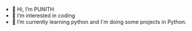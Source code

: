 - 👋 Hi, I’m PUNITH
- 👀 I’m interested in coding 
- 🌱 I’m currently learning python and I'm doing some projects in Python.
<!---
PUNITH017/PUNITH017 is a ✨ special ✨ repository because its `README.md` (this file) appears on your GitHub profile.
You can click the Preview link to take a look at your changes.
--->
